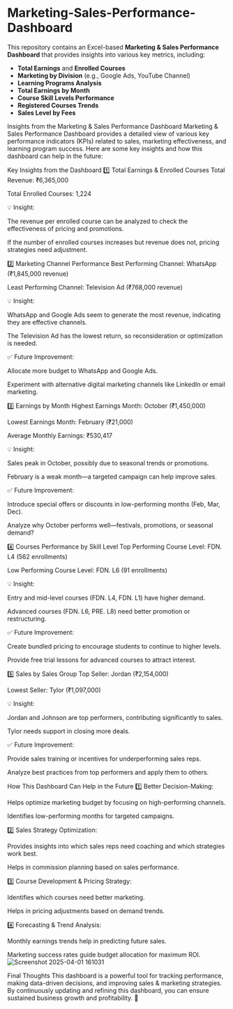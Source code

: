# Marketing-Sales-Performance-Dashboard
This repository contains an Excel-based **Marketing &amp; Sales Performance Dashboard** that provides insights into various key metrics, including: 
- **Total Earnings** and **Enrolled Courses**
- **Marketing by Division** (e.g., Google Ads, YouTube Channel)
- **Learning Programs Analysis**
- **Total Earnings by Month**
- **Course Skill Levels Performance**
- **Registered Courses Trends**
- **Sales Level by Fees**

Insights from the Marketing & Sales Performance Dashboard
Marketing & Sales Performance Dashboard provides a detailed view of various key performance indicators (KPIs) related to sales, marketing effectiveness, and learning program success. Here are some key insights and how this dashboard can help in the future:

Key Insights from the Dashboard
1️⃣ Total Earnings & Enrolled Courses
Total Revenue: ₹6,365,000

Total Enrolled Courses: 1,224

💡 Insight:

The revenue per enrolled course can be analyzed to check the effectiveness of pricing and promotions.

If the number of enrolled courses increases but revenue does not, pricing strategies need adjustment.

2️⃣ Marketing Channel Performance
Best Performing Channel: WhatsApp (₹1,845,000 revenue)

Least Performing Channel: Television Ad (₹768,000 revenue)

💡 Insight:

WhatsApp and Google Ads seem to generate the most revenue, indicating they are effective channels.

The Television Ad has the lowest return, so reconsideration or optimization is needed.

✅ Future Improvement:

Allocate more budget to WhatsApp and Google Ads.

Experiment with alternative digital marketing channels like LinkedIn or email marketing.

3️⃣ Earnings by Month
Highest Earnings Month: October (₹1,450,000)

Lowest Earnings Month: February (₹21,000)

Average Monthly Earnings: ₹530,417

💡 Insight:

Sales peak in October, possibly due to seasonal trends or promotions.

February is a weak month—a targeted campaign can help improve sales.

✅ Future Improvement:

Introduce special offers or discounts in low-performing months (Feb, Mar, Dec).

Analyze why October performs well—festivals, promotions, or seasonal demand?

4️⃣ Courses Performance by Skill Level
Top Performing Course Level: FDN. L4 (562 enrollments)

Low Performing Course Level: FDN. L6 (91 enrollments)

💡 Insight:

Entry and mid-level courses (FDN. L4, FDN. L1) have higher demand.

Advanced courses (FDN. L6, PRE. L8) need better promotion or restructuring.

✅ Future Improvement:

Create bundled pricing to encourage students to continue to higher levels.

Provide free trial lessons for advanced courses to attract interest.

5️⃣ Sales by Sales Group
Top Seller: Jordan (₹2,154,000)

Lowest Seller: Tylor (₹1,097,000)

💡 Insight:

Jordan and Johnson are top performers, contributing significantly to sales.

Tylor needs support in closing more deals.

✅ Future Improvement:

Provide sales training or incentives for underperforming sales reps.

Analyze best practices from top performers and apply them to others.



How This Dashboard Can Help in the Future
1️⃣ Better Decision-Making:

Helps optimize marketing budget by focusing on high-performing channels.

Identifies low-performing months for targeted campaigns.

2️⃣ Sales Strategy Optimization:

Provides insights into which sales reps need coaching and which strategies work best.

Helps in commission planning based on sales performance.

3️⃣ Course Development & Pricing Strategy:

Identifies which courses need better marketing.

Helps in pricing adjustments based on demand trends.

4️⃣ Forecasting & Trend Analysis:

Monthly earnings trends help in predicting future sales.

Marketing success rates guide budget allocation for maximum ROI.
![Screenshot 2025-04-01 161031](https://github.com/user-attachments/assets/d22781fd-da1b-4e3d-b281-809017e30192)



Final Thoughts
This dashboard is a powerful tool for tracking performance, making data-driven decisions, and improving sales & marketing strategies. By continuously updating and refining this dashboard, you can ensure sustained business growth and profitability. 🚀



